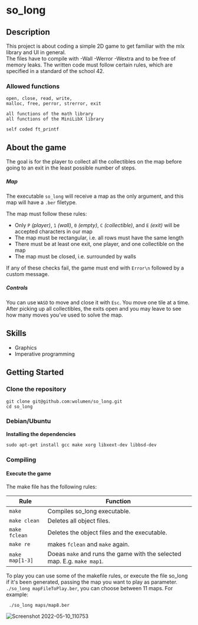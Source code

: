 # so_long

## Description

This project is about coding a simple 2D game to get familiar with the mlx library and UI in general.     
The files have to compile with -Wall -Werror -Wextra and to be free of memory leaks. The written code must follow certain rules, which are specified in a standard of the school 42.


### Allowed functions

```
open, close, read, write,
malloc, free, perror, strerror, exit
```
```
all functions of the math library
all functions of the MiniLibX library
```
```
self coded ft_printf
```

## About the game

The goal is for the player to collect all the collectibles on the map before going to an exit in the least possible number of steps.

##### Map

The executable ``so_long`` will receive a map as the only argument, and this map will have a ``.ber`` filetype.

The map must follow these rules:
- Only ``P`` *(player)*, ``1`` *(wall)*, ``0`` *(empty)*, ``C`` *(collectible)*, and ``E`` *(exit)* will be accepted characters in our map
- The map must be rectangular, i.e. all rows must have the same length
- There must be at least one exit, one player, and one collectible on the map
- The map must be closed, i.e. surrounded by walls

If any of these checks fail, the game must end with ``Error\n`` followed by a custom message.

##### Controls
You can use ``WASD`` to move and close it with ``Esc``. You move one tile at a time.  After picking up all collectibles, the exits open and you may leave to see how many moves you’ve used to solve the map.


## Skills

* Graphics
* Imperative programming


## Getting Started

### Clone the repository
```shell
git clone git@github.com:wolumen/so_long.git
cd so_long
```

### Debian/Ubuntu

**Installing the dependencies**

```
sudo apt-get install gcc make xorg libxext-dev libbsd-dev
```

### Compiling
#### Execute the game
The make file has the following rules:

| Rule | Function |
| - | - |
| ``make`` | Compiles so_long executable. |
| ``make clean`` | Deletes all object files. |
| ``make fclean`` | Deletes the object files and the executable. |
| ``make re`` | makes ``fclean`` and ``make`` again. |
| ``make map[1-3]`` | Doeas ``make`` and runs the game with the selected map. E.g. `make map1`. |


To play you can use some of the makefile rules, or execute the file so_long if it's been generated, passing the map you want to play as parameter.  ``./so_long mapFileToPlay.ber``, you can choose between 11 maps. For example:

```
 ./so_long maps/map8.ber
 ```
 
 
![Screenshot 2022-05-10_110753](https://user-images.githubusercontent.com/78870401/167614701-b2a4b58e-96d9-4172-9646-d1c5fc3c4445.png)
